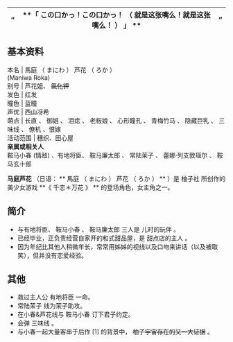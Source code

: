 “  |  **「 この口かっ！この口かっ！  （  就是这张嘴么！就是这张嘴么！  ）  」 ** |  ”   
---|---|---  
  
**基本资料**  
---  
本名  |  馬庭  （  まにわ  ）  芦花  （  ろか  ）    
(Maniwa Roka)  
别号  |  芦花姐、 ~~氯化钾~~  
发色  |  红发   
瞳色  |  蓝瞳   
声优  |  西山冴希   
萌点  |  长直  、  御姐  、  泪痣  、  老板娘  、  心形瞳孔  、  青梅竹马  、  隐藏巨乳  、  三味线  、  僚机  、恨嫁   
活动范围  |  穗织、田心屋   
**亲属或相关人**  
鞍马小春  (情敌)  、有地将臣、  鞍马廉太郎  、  常陆茉子  、  蕾娜·列支敦瑙尔  、  鞍马玄十郎  
  
**马庭芦花** （日语： ** 馬庭  （  まにわ  ）  芦花  （  ろか  ）  ** ）是  柚子社  所创作的美少女游戏 **《 千恋＊万花
》 ** 的登场角色，女主角之一。

##  简介

  * 与有地将臣、  鞍马小春  、  鞍马廉太郎  三人是  儿时的玩伴  。 
  * 已经毕业，正负责经营自家开的和式甜品屋，是  甜点店的主人  。 
  * 因为年纪比其他人稍微年长，常常用姊姊的视线以及口吻来讲话（以及被取笑），但并没有恋爱经验。 

##  其他

  * 救过主人公 有地将臣 一命。 
  * 常陆茉子  线为茉子助攻。 
  * 在小春&芦花线与  鞍马小春  订下君子约定。 
  * 会弹  三味线  。 
  * 与小春一起大量客串于后作  [1]  的背景中， ~~柚子宇宙存在的又一大证据~~ 。 